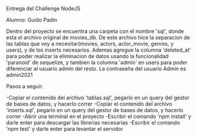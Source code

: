 Entrega del Challenge NodeJS

Alumno: Guido Padin

Dentro del proyecto se encuentra una carpeta con el nombre 'sql', donde esta el archivo original de movies_db.
De este archivo hice la separacion de las tablas que voy a necesitar(movies, actors, actor_movie, genres, y users), y de los inserts necesarios. Ademas agregue la columna 'deleted_at' para poder realizar la eliminacion de datos usando la funcionalidad 'paranoid' de sequelize, y tambien la columna 'admin' en users para poder diferenciar al usuario admin del resto. La contraseña del usuario Admin es admin2021

Pasos a seguir:

-Copiar el contenido del archivo 'tablas.sql', pegarlo en un query del gestor de bases de datos, y hacerlo correr
-Copiar el contenido del archivo 'inserts.sql', pegarlo en un query del gestor de bases de datos, y hacerlo correr
-Abrir una terminal en el proyecto
-Escribir el comando 'npm install' y darle enter para descargar las librerias necesarias
-Escribir el comando 'npm test' y darle enter para levantar el servidor 